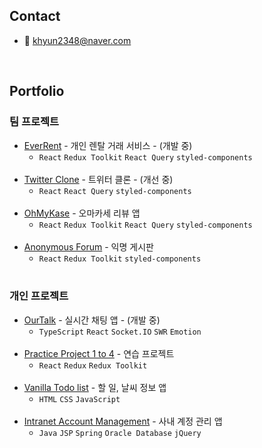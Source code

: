 ## Contact
- 📧 khyun2348@naver.com
<br>

## Portfolio
### 팀 프로젝트
- [EverRent](https://github.com/ever-rent/ever-rent-FE) - 개인 렌탈 거래 서비스 - (개발 중)
  - `React` `Redux Toolkit` `React Query` `styled-components`
  <br>
- [Twitter Clone](https://github.com/kwakhyun/twitter-clone-FE) - 트위터 클론 - (개선 중)
  - `React` `React Query` `styled-components`
  <br>
- [OhMyKase](https://github.com/kwakhyun/oh-my-kase-FE) - 오마카세 리뷰 앱
  - `React` `Redux Toolkit` `React Query` `styled-components`
  <br>
- [Anonymous Forum](https://github.com/kwakhyun/everyone-bulletin-board) - 익명 게시판
  - `React` `Redux Toolkit` `styled-components`
  <br>
  
### 개인 프로젝트
- [OurTalk]() - 실시간 채팅 앱 - (개발 중)
  - `TypeScript` `React` `Socket.IO` `SWR` `Emotion`
  <br>
- [Practice Project 1 to 4](https://github.com/kwakhyun/front-end-practice/tree/main/react) - 연습 프로젝트
  - `React` `Redux` `Redux Toolkit`
  <br>
- [Vanilla Todo list](https://github.com/kwakhyun/vanilla-todo-list) - 할 일, 날씨 정보 앱
  - `HTML` `CSS` `JavaScript`
  <br>
- [Intranet Account Management](https://github.com/kwakhyun/intranet-account-management) - 사내 계정 관리 앱
  - `Java` `JSP` `Spring` `Oracle Database` `jQuery`
  <br>
